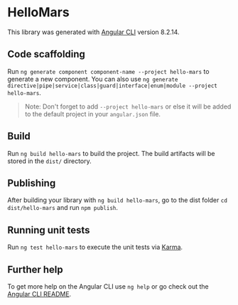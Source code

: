 # HelloMars

This library was generated with [Angular CLI](https://github.com/angular/angular-cli) version 8.2.14.

## Code scaffolding

Run `ng generate component component-name --project hello-mars` to generate a new component. You can also use `ng generate directive|pipe|service|class|guard|interface|enum|module --project hello-mars`.
> Note: Don't forget to add `--project hello-mars` or else it will be added to the default project in your `angular.json` file. 

## Build

Run `ng build hello-mars` to build the project. The build artifacts will be stored in the `dist/` directory.

## Publishing

After building your library with `ng build hello-mars`, go to the dist folder `cd dist/hello-mars` and run `npm publish`.

## Running unit tests

Run `ng test hello-mars` to execute the unit tests via [Karma](https://karma-runner.github.io).

## Further help

To get more help on the Angular CLI use `ng help` or go check out the [Angular CLI README](https://github.com/angular/angular-cli/blob/master/README.md).
